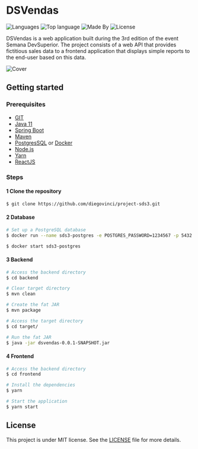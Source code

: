 # DSVendas

![Languages](https://img.shields.io/github/languages/count/diegovinci/dsvendas?color=%23FF851D)
![Top language](https://img.shields.io/github/languages/top/diegovinci/dsvendas?color=%23FF851D)
![Made By](https://img.shields.io/badge/made%20by-diegovinci-%23FF851D)
![License](https://img.shields.io/badge/license-MIT-%23FF851D)

DSVendas is a web application built during the 3rd edition of the event Semana DevSuperior. The project consists of a web API that provides fictitious sales data to a frontend application that displays simple reports to the end-user based on this data.

![Cover](https://github.com/diegovinci/project-sds3/blob/main/.assets/project-cover.svg)

## Getting started

### Prerequisites
  - [GIT](https://git-scm.com)
  - [Java 11](https://www.oracle.com/br/java/technologies/javase-jdk11-downloads.html)
  - [Spring Boot](https://spring.io/projects/spring-boot)
  - [Maven](https://maven.apache.org/download.cgi)
  - [PostgresSQL](https://www.postgresql.org) or [Docker](https://www.docker.com)
  - [Node.js](https://github.com/nodejs)
  - [Yarn](https://yarnpkg.com)
  - [ReactJS](https://reactjs.org)

### Steps
#### 1 Clone the repository
```bash
$ git clone https://github.com/diegovinci/project-sds3.git
```
#### 2 Database
```bash
# Set up a PostgreSQL database
$ docker run --name sds3-postgres -e POSTGRES_PASSWORD=1234567 -p 5432:5432 -d postgres

$ docker start sds3-postgres
```

#### 3 Backend
```bash
# Access the backend directory
$ cd backend

# Clear target directory
$ mvn clean

# Create the fat JAR
$ mvn package

# Access the target directory
$ cd target/ 

# Run the fat JAR
$ java -jar dsvendas-0.0.1-SNAPSHOT.jar

```
#### 4 Frontend
```bash
# Access the backend directory
$ cd frontend

# Install the dependencies
$ yarn

# Start the application
$ yarn start
```
## License
This project is under MIT license. See the [LICENSE](https://github.com/diegovinci/project-sds3/blob/main/LICENSE) file for more details.
